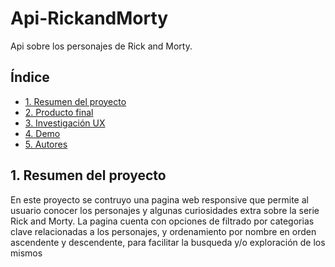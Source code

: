 # Api-RickandMorty
Api sobre los personajes de Rick and Morty.

## Índice
* [1. Resumen del proyecto](#1-resumen-del-proyecto)
* [2. Producto final](#2-producto-final)
* [3. Investigación UX](#3-investigacion-ux)
* [4. Demo](#4-demo)
* [5. Autores](#5-autores)

## 1. Resumen del proyecto
En este proyecto se contruyo una pagina web  responsive que permite al usuario conocer los personajes y algunas curiosidades extra sobre la serie Rick and Morty. La pagina cuenta con opciones de filtrado por categorias clave relacionadas a los personajes, y ordenamiento por nombre en orden ascendente y descendente, para facilitar la busqueda y/o exploración de los mismos
